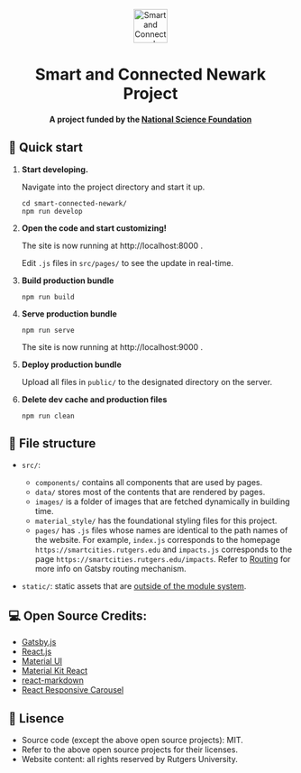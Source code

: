 <p align="center">
  <a href="https://smartcities.rutgers.edu">
    <img alt="Smart and Connected Newark Project" src="https://smartcities.rutgers.edu/static/logo-3dc96eb6fbd58d0f888b34625ffc9dfd.gif" width="60" />
  </a>
</p>
<div align="center">
    <h1>
      Smart and Connected Newark Project
    </h1>
    <h4>A project funded by the <a href="https://www.nsf.gov/awardsearch/showAward?AWD_ID=1952096" target="_blank" rel="noreferrer">National Science Foundation</a></h4>
</div>

## 🚀 Quick start

1.  **Start developing.**

    Navigate into the project directory and start it up.

    ```shell
    cd smart-connected-newark/
    npm run develop
    ```

2.  **Open the code and start customizing!**

    The site is now running at http://localhost:8000 .

    Edit `.js` files in `src/pages/` to see the update in real-time.


3.  **Build production bundle**

    ```shell
    npm run build
    ```

4.  **Serve production bundle**
    
    ```shell
    npm run serve
    ```
    
    The site is now running at http://localhost:9000 .


5.  **Deploy production bundle**
    
    Upload all files in `public/` to the designated directory on the server.


6.  **Delete dev cache and production files**

    ```shell
    npm run clean
    ```

## 📂 File structure
    
- `src/`:
    * `components/` contains all components that are used by pages.
    * `data/` stores most of the contents that are rendered by pages.
    * `images/` is a folder of images that are fetched dynamically in building time.
    * `material_style/` has the foundational styling files for this project.
    * `pages/` has `.js` files whose names are identical to the path names of the website. For example, `index.js` corresponds to the homepage `https://smartcities.rutgers.edu` and `impacts.js` corresponds to the page `https://smartcities.rutgers.edu/impacts`. Refer to [Routing](https://www.gatsbyjs.com/docs/reference/routing/creating-routes/#define-routes-in-srcpages) for more info on Gatsby routing mechanism.
    

- `static/`: static assets that are [outside of the module system](https://www.gatsbyjs.com/docs/how-to/images-and-media/static-folder/).

## 💻 Open Source Credits:
- [Gatsby.js](https://www.gatsbyjs.com/)
- [React.js](https://reactjs.org/)
- [Material UI](https://material-ui.com/)
- [Material Kit React](https://www.creative-tim.com/product/material-kit-react)
- [react-markdown](https://github.com/remarkjs/react-markdown)
- [React Responsive Carousel](https://github.com/leandrowd/react-responsive-carousel)

## 📃 Lisence 
- Source code (except the above open source projects): MIT.
- Refer to the above open source projects for their licenses.
- Website content: all rights reserved by Rutgers University.

